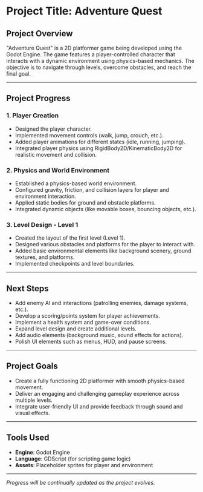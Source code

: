 # Project Title: **Adventure Quest**

## Project Overview
"Adventure Quest" is a 2D platformer game being developed using the Godot Engine. The game features a player-controlled character that interacts with a dynamic environment using physics-based mechanics. The objective is to navigate through levels, overcome obstacles, and reach the final goal.

---

## Project Progress

### 1. **Player Creation**
- Designed the player character.
- Implemented movement controls (walk, jump, crouch, etc.).
- Added player animations for different states (idle, running, jumping).
- Integrated player physics using RigidBody2D/KinematicBody2D for realistic movement and collision.

### 2. **Physics and World Environment**
- Established a physics-based world environment.
- Configured gravity, friction, and collision layers for player and environment interaction.
- Applied static bodies for ground and obstacle platforms.
- Integrated dynamic objects (like movable boxes, bouncing objects, etc.).

### 3. **Level Design - Level 1**
- Created the layout of the first level (Level 1).
- Designed various obstacles and platforms for the player to interact with.
- Added basic environmental elements like background scenery, ground textures, and platforms.
- Implemented checkpoints and level boundaries.

---

## Next Steps
- Add enemy AI and interactions (patrolling enemies, damage systems, etc.).
- Develop a scoring/points system for player achievements.
- Implement a health system and game-over conditions.
- Expand level design and create additional levels.
- Add audio elements (background music, sound effects for actions).
- Polish UI elements such as menus, HUD, and pause screens.

---

## Project Goals
- Create a fully functioning 2D platformer with smooth physics-based movement.
- Deliver an engaging and challenging gameplay experience across multiple levels.
- Integrate user-friendly UI and provide feedback through sound and visual effects.

---

## Tools Used
- **Engine**: Godot Engine
- **Language**: GDScript (for scripting game logic)
- **Assets**: Placeholder sprites for player and environment

---

*Progress will be continually updated as the project evolves.*

